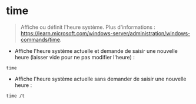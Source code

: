 # time

> Affiche ou définit l'heure système.
> Plus d'informations : <https://learn.microsoft.com/windows-server/administration/windows-commands/time>.

- Affiche l'heure système actuelle et demande de saisir une nouvelle heure (laisser vide pour ne pas modifier l'heure) :

`time`

- Affiche l'heure système actuelle sans demander de saisir une nouvelle heure :

`time /t`
